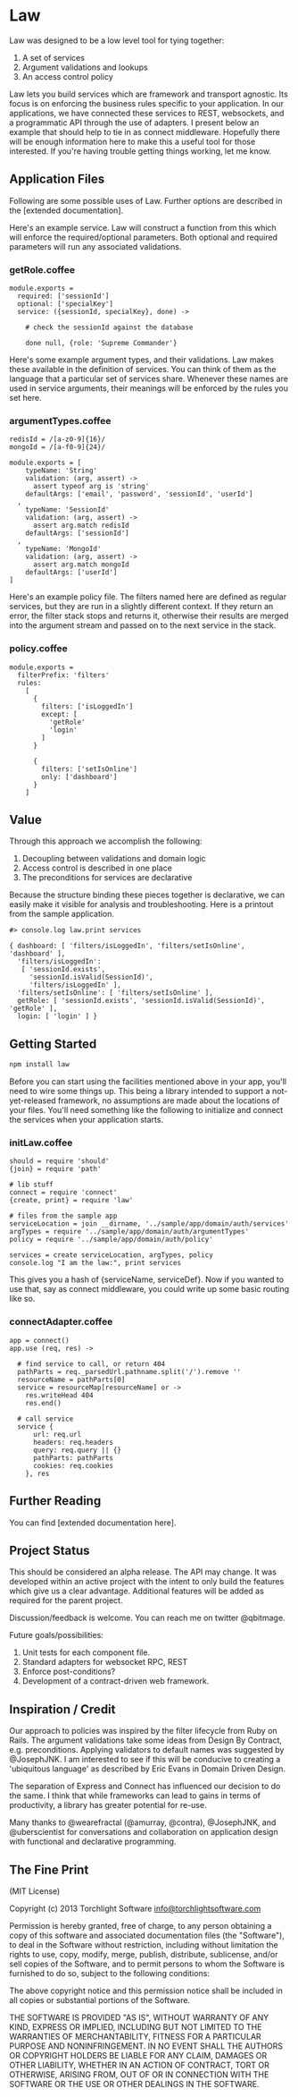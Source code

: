 # Law

Law was designed to be a low level tool for tying together:

1. A set of services
2. Argument validations and lookups
3. An access control policy

Law lets you build services which are framework and transport agnostic. Its focus is on enforcing the business rules specific to your application.  In our applications, we have connected these services to REST, websockets, and a programmatic API through the use of adapters.  I present below an example that should help to tie in as connect middleware.  Hopefully there will be enough information here to make this a useful tool for those interested.  If you're having trouble getting things working, let me know.

## Application Files

Following are some possible uses of Law.  Further options are described in the [extended documentation].

Here's an example service.  Law will construct a function from this which will enforce the required/optional parameters.  Both optional and required parameters will run any associated validations.

### getRole.coffee
```coffee-script
module.exports =
  required: ['sessionId']
  optional: ['specialKey']
  service: ({sessionId, specialKey}, done) ->

    # check the sessionId against the database

    done null, {role: 'Supreme Commander'}
```

Here's some example argument types, and their validations.  Law makes these available in the definition of services.  You can think of them as the language that a particular set of services share.  Whenever these names are used in service arguments, their meanings will be enforced by the rules you set here.

### argumentTypes.coffee
```coffee-script
redisId = /[a-z0-9]{16}/
mongoId = /[a-f0-9]{24}/

module.exports = [
    typeName: 'String'
    validation: (arg, assert) ->
      assert typeof arg is 'string'
    defaultArgs: ['email', 'password', 'sessionId', 'userId']
  ,
    typeName: 'SessionId'
    validation: (arg, assert) ->
      assert arg.match redisId
    defaultArgs: ['sessionId']
  ,
    typeName: 'MongoId'
    validation: (arg, assert) ->
      assert arg.match mongoId
    defaultArgs: ['userId']
]
```

Here's an example policy file.  The filters named here are defined as regular services, but they are run in a slightly different context.  If they return an error, the filter stack stops and returns it, otherwise their results are merged into the argument stream and passed on to the next service in the stack.

### policy.coffee
```coffee-script
module.exports =
  filterPrefix: 'filters'
  rules:
    [
      {
        filters: ['isLoggedIn']
        except: [
          'getRole'
          'login'
        ]
      }

      {
        filters: ['setIsOnline']
        only: ['dashboard']
      }
    ]
```

## Value

Through this approach we accomplish the following:

1. Decoupling between validations and domain logic
2. Access control is described in one place
3. The preconditions for services are declarative

Because the structure binding these pieces together is declarative, we can easily make it visible for analysis and troubleshooting.  Here is a printout from the sample application.

```coffee-script
#> console.log law.print services

{ dashboard: [ 'filters/isLoggedIn', 'filters/setIsOnline', 'dashboard' ],
  'filters/isLoggedIn':
   [ 'sessionId.exists',
     'sessionId.isValid(SessionId)',
     'filters/isLoggedIn' ],
  'filters/setIsOnline': [ 'filters/setIsOnline' ],
  getRole: [ 'sessionId.exists', 'sessionId.isValid(SessionId)', 'getRole' ],
  login: [ 'login' ] }
```

## Getting Started

```bash
npm install law
```

Before you can start using the facilities mentioned above in your app, you'll need to wire some things up.  This being a library intended to support a not-yet-released framework, no assumptions are made about the locations of your files.  You'll need something like the following to initialize and connect the services when your application starts.

### initLaw.coffee
```coffee-script
should = require 'should'
{join} = require 'path'

# lib stuff
connect = require 'connect'
{create, print} = require 'law'

# files from the sample app
serviceLocation = join __dirname, '../sample/app/domain/auth/services'
argTypes = require '../sample/app/domain/auth/argumentTypes'
policy = require '../sample/app/domain/auth/policy'

services = create serviceLocation, argTypes, policy
console.log "I am the law:", print services
```

This gives you a hash of {serviceName, serviceDef}.  Now if you wanted to use that, say as connect middleware, you could write up some basic routing like so.

### connectAdapter.coffee
```coffee-script
app = connect()
app.use (req, res) ->

  # find service to call, or return 404
  pathParts = req._parsedUrl.pathname.split('/').remove ''
  resourceName = pathParts[0]
  service = resourceMap[resourceName] or ->
    res.writeHead 404
    res.end()

  # call service
  service {
      url: req.url
      headers: req.headers
      query: req.query || {}
      pathParts: pathParts
      cookies: req.cookies
    }, res

```
## Further Reading

You can find [extended documentation here].

## Project Status

This should be considered an alpha release.  The API may change.  It was developed within an active project with the intent to only build the features which give us a clear advantage.  Additional features will be added as required for the parent project.

Discussion/feedback is welcome.  You can reach me on twitter @qbitmage.

Future goals/possibilities:

1. Unit tests for each component file.
2. Standard adapters for websocket RPC, REST
3. Enforce post-conditions?
4. Development of a contract-driven web framework.

## Inspiration / Credit

Our approach to policies was inspired by the filter lifecycle from Ruby on Rails.  The argument validations take some ideas from Design By Contract, e.g. preconditions.  Applying validators to default names was suggested by @JosephJNK.  I am interested to see if this will be conducive to creating a 'ubiquitous language' as described by Eric Evans in Domain Driven Design.

The separation of Express and Connect has influenced our decision to do the same.  I think that while frameworks can lead to gains in terms of productivity, a library has greater potential for re-use.

Many thanks to @wearefractal (@amurray, @contra), @JosephJNK, and @uberscientist for conversations and collaboration on application design with functional and declarative programming.

## The Fine Print

(MIT License)

Copyright (c) 2013 Torchlight Software <info@torchlightsoftware.com>

Permission is hereby granted, free of charge, to any person obtaining
a copy of this software and associated documentation files (the
"Software"), to deal in the Software without restriction, including
without limitation the rights to use, copy, modify, merge, publish,
distribute, sublicense, and/or sell copies of the Software, and to
permit persons to whom the Software is furnished to do so, subject to
the following conditions:

The above copyright notice and this permission notice shall be
included in all copies or substantial portions of the Software.

THE SOFTWARE IS PROVIDED "AS IS", WITHOUT WARRANTY OF ANY KIND,
EXPRESS OR IMPLIED, INCLUDING BUT NOT LIMITED TO THE WARRANTIES OF
MERCHANTABILITY, FITNESS FOR A PARTICULAR PURPOSE AND
NONINFRINGEMENT. IN NO EVENT SHALL THE AUTHORS OR COPYRIGHT HOLDERS BE
LIABLE FOR ANY CLAIM, DAMAGES OR OTHER LIABILITY, WHETHER IN AN ACTION
OF CONTRACT, TORT OR OTHERWISE, ARISING FROM, OUT OF OR IN CONNECTION
WITH THE SOFTWARE OR THE USE OR OTHER DEALINGS IN THE SOFTWARE.
